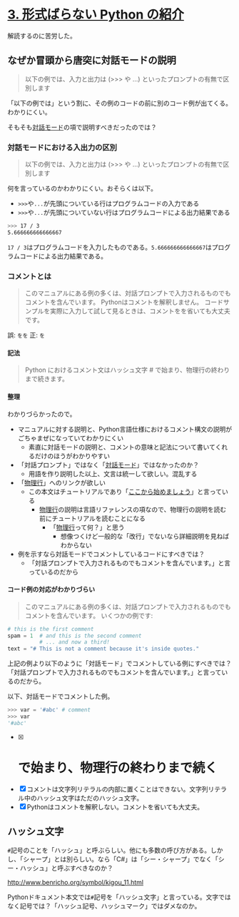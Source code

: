 # [3. 形式ばらない Python の紹介](https://docs.python.jp/3/tutorial/introduction.html#an-informal-introduction-to-python)

解読するのに苦労した。

## なぜか冒頭から唐突に対話モードの説明

> 以下の例では、入力と出力は (>>> や ...) といったプロンプトの有無で区別します

「以下の例では」という割に、その例のコードの前に別のコード例が出てくる。わかりにくい。

そもそも[対話モード](https://docs.python.jp/3/tutorial/interpreter.html#interactive-mode)の項で説明すべきだったのでは？

### 対話モードにおける入出力の区別

> 以下の例では、入力と出力は (>>> や ...) といったプロンプトの有無で区別します

何を言っているのかわかりにくい。おそらくは以下。

* `>>>`や`...`が先頭についている行はプログラムコードの入力である
* `>>>`や`...`が先頭についていない行はプログラムコードによる出力結果である

```sh
>>> 17 / 3
5.666666666666667
```

`17 / 3`はプログラムコードを入力したものである。`5.666666666666667`はプログラムコードによる出力結果である。

### コメントとは

> このマニュアルにある例の多くは、対話プロンプトで入力されるものでもコメントを含んでいます。
> Pythonはコメントを解釈しません。
> コードサンプルを実際に入力して試して見るときは、コメントをを省いても大丈夫です。

誤: `をを`
正: `を`

#### 記法

> Python におけるコメント文はハッシュ文字 # で始まり、物理行の終わりまで続きます。

#### 整理

わかりづらかったので。

* マニュアルに対する説明と、Python言語仕様におけるコメント構文の説明がごちゃまぜになっていてわかりにくい
    * 素直に対話モードの説明と、コメントの意味と記法について書いてくれるだけのほうがわかりやすい
* 「対話プロンプト」ではなく「[対話モード](https://docs.python.jp/3/tutorial/interpreter.html#interactive-mode)」ではなかったのか？
    * 用語を作り説明した以上、文言は統一して欲しい。混乱する
* 「[物理行](https://docs.python.jp/3/reference/lexical_analysis.html#physical-lines)」へのリンクが欲しい
    * この本文はチュートリアルであり「[ここから始めましょう](https://docs.python.jp/3/index.html)」と言っている
        * [物理行](https://docs.python.jp/3/reference/lexical_analysis.html#physical-lines)の説明は言語リファレンスの項なので、物理行の説明を読む前にチュートリアルを読むことになる
            * 「[物理行](https://docs.python.jp/3/reference/lexical_analysis.html#physical-lines)って何？」と思う
                * 想像つくけど一般的な「改行」でないなら詳細説明を見ねばわからない
* 例を示すなら対話モードでコメントしているコードにすべきでは？
    * 「対話プロンプトで入力されるものでもコメントを含んでいます。」と言っているのだから

#### コード例の対応がわかりづらい

> このマニュアルにある例の多くは、対話プロンプトで入力されるものでもコメントを含んでいます。
> いくつかの例です:

```python
# this is the first comment
spam = 1  # and this is the second comment
          # ... and now a third!
text = "# This is not a comment because it's inside quotes."
```

上記の例より以下のように「対話モード」でコメントしている例にすべきでは？「対話プロンプトで入力されるものでもコメントを含んでいます。」と言っているのだから。

以下、対話モードでコメントした例。

```python
>>> var = '#abc' # comment
>>> var
'#abc'
```

* [x] # で始まり、物理行の終わりまで続く
* [x] コメントは文字列リテラルの内部に置くことはできない。文字列リテラル中のハッシュ文字はただのハッシュ文字。
* [x] Pythonはコメントを解釈しない。コメントを省いても大丈夫。

## ハッシュ文字

`#`記号のことを「ハッシュ」と呼ぶらしい。他にも多数の呼び方がある。しかし、「シャープ」とは別らしい。なら「C#」は「シー・シャープ」でなく「シー・ハッシュ」と呼ぶすべきなのか？

http://www.benricho.org/symbol/kigou_11.html

Pythonドキュメント本文では`#`記号を「ハッシュ文字」と言っている。文字ではなく記号では？「ハッシュ記号、ハッシュマーク」ではダメなのか。

